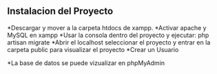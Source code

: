 ## Instalacion del Proyecto

*Descargar y mover a la carpeta htdocs de xampp.
*Activar apache y MySQL en xampp
*Usar la consola dentro del proyecto y ejecutar:
php artisan migrate
*Abrir el localhost seleccionar el proyecto y entrar en la carpeta public para visualizar el proyecto
*Crear un Usuario

*La base de datos se puede vizualizar en phpMyAdmin